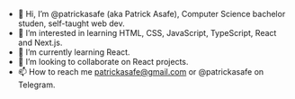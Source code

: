 - 👋 Hi, I’m @patrickasafe (aka Patrick Asafe), Computer Science bachelor studen, self-taught web dev. 
- 👀 I’m interested in learning HTML, CSS, JavaScript, TypeScript, React and Next.js.
- 🌱 I’m currently learning React.
- 💞️ I’m looking to collaborate on React projects.
- 📫 How to reach me patrickasafe@gmail.com or @patrickasafe on Telegram.

<!---
asafe94/asafe94 is a ✨ special ✨ repository because its `README.md` (this file) appears on your GitHub profile.
You can click the Preview link to take a look at your changes.
--->
